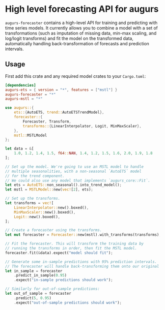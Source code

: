 # High level forecasting API for augurs

`augurs-forecaster` contains a high-level API for training and predicting with time series models. It currently allows you to combine a model with a set of transformations (such as imputation of missing data, min-max scaling, and log/logit transforms) and fit the model on the transformed data, automatically handling back-transformation of forecasts and prediction intervals.

## Usage

First add this crate and any required model crates to your `Cargo.toml`:

```toml
[dependencies]
augurs-ets = { version = "*", features = ["mstl"] }
augurs-forecaster = "*"
augurs-mstl = "*"
```

```rust
use augurs::{
    ets::{AutoETS, trend::AutoETSTrendModel},
    forecaster::{
        Forecaster, Transform,
        transforms::{LinearInterpolator, Logit, MinMaxScaler},
    },
    mstl::MSTLModel
};

let data = &[
    1.0, 1.2, 1.4, 1.5, f64::NAN, 1.4, 1.2, 1.5, 1.6, 2.0, 1.9, 1.8
];

// Set up the model. We're going to use an MSTL model to handle
// multiple seasonalities, with a non-seasonal `AutoETS` model
// for the trend component.
// We could also use any model that implements `augurs_core::Fit`.
let ets = AutoETS::non_seasonal().into_trend_model();
let mstl = MSTLModel::new(vec![2], ets);

// Set up the transforms.
let transforms = vec![
    LinearInterpolator::new().boxed(),
    MinMaxScaler::new().boxed(),
    Logit::new().boxed(),
];

// Create a forecaster using the transforms.
let mut forecaster = Forecaster::new(mstl).with_transforms(transforms);

// Fit the forecaster. This will transform the training data by
// running the transforms in order, then fit the MSTL model.
forecaster.fit(&data).expect("model should fit");

// Generate some in-sample predictions with 95% prediction intervals.
// The forecaster will handle back-transforming them onto our original scale.
let in_sample = forecaster
    .predict_in_sample(0.95)
    .expect("in-sample predictions should work");

// Similarly for out-of-sample predictions:
let out_of_sample = forecaster
    .predict(5, 0.95)
    .expect("out-of-sample predictions should work");
```

